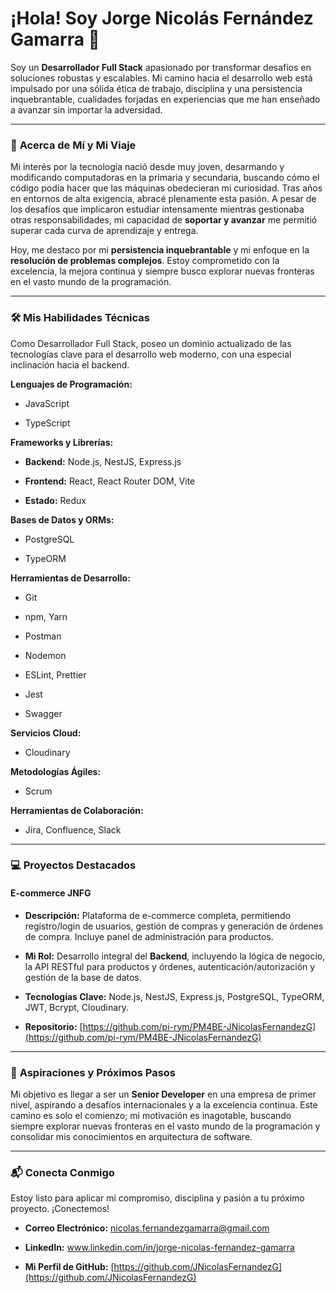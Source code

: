 # ¡Hola! Soy Jorge Nicolás Fernández Gamarra 👋



Soy un **Desarrollador Full Stack** apasionado por transformar desafíos en soluciones robustas y escalables. Mi camino hacia el desarrollo web está impulsado por una sólida ética de trabajo, disciplina y una persistencia inquebrantable, cualidades forjadas en experiencias que me han enseñado a avanzar sin importar la adversidad.



---



### 🚀 **Acerca de Mí y Mi Viaje**



Mi interés por la tecnología nació desde muy joven, desarmando y modificando computadoras en la primaria y secundaria, buscando cómo el código podía hacer que las máquinas obedecieran mi curiosidad. Tras años en entornos de alta exigencia, abracé plenamente esta pasión. A pesar de los desafíos que implicaron estudiar intensamente mientras gestionaba otras responsabilidades, mi capacidad de **soportar y avanzar** me permitió superar cada curva de aprendizaje y entrega.



Hoy, me destaco por mi **persistencia inquebrantable** y mi enfoque en la **resolución de problemas complejos**. Estoy comprometido con la excelencia, la mejora continua y siempre busco explorar nuevas fronteras en el vasto mundo de la programación.



---



### 🛠️ **Mis Habilidades Técnicas**



Como Desarrollador Full Stack, poseo un dominio actualizado de las tecnologías clave para el desarrollo web moderno, con una especial inclinación hacia el backend.



**Lenguajes de Programación:**

* JavaScript

* TypeScript



**Frameworks y Librerías:**

* **Backend:** Node.js, NestJS, Express.js

* **Frontend:** React, React Router DOM, Vite

* **Estado:** Redux 



**Bases de Datos y ORMs:**

* PostgreSQL

* TypeORM



**Herramientas de Desarrollo:**

* Git 

* npm, Yarn

* Postman

* Nodemon

* ESLint, Prettier

* Jest 

* Swagger 



**Servicios Cloud:**

* Cloudinary



**Metodologías Ágiles:**

* Scrum



**Herramientas de Colaboración:**

* Jira, Confluence, Slack



---



### 💻 **Proyectos Destacados**



#### **E-commerce JNFG**

* **Descripción:** Plataforma de e-commerce completa, permitiendo registro/login de usuarios, gestión de compras y generación de órdenes de compra. Incluye panel de administración para productos.

* **Mi Rol:** Desarrollo integral del **Backend**, incluyendo la lógica de negocio, la API RESTful para productos y órdenes, autenticación/autorización y gestión de la base de datos.

* **Tecnologías Clave:** Node.js, NestJS, Express.js, PostgreSQL, TypeORM, JWT, Bcrypt, Cloudinary.

* **Repositorio:** [https://github.com/pi-rym/PM4BE-JNicolasFernandezG](https://github.com/pi-rym/PM4BE-JNicolasFernandezG)



---



### 🌱 **Aspiraciones y Próximos Pasos**



Mi objetivo es llegar a ser un **Senior Developer** en una empresa de primer nivel, aspirando a desafíos internacionales y a la excelencia continua. Este camino es solo el comienzo; mi motivación es inagotable, buscando siempre explorar nuevas fronteras en el vasto mundo de la programación y consolidar mis conocimientos en arquitectura de software.



---



### 📬 **Conecta Conmigo**



Estoy listo para aplicar mi compromiso, disciplina y pasión a tu próximo proyecto. ¡Conectemos!



* **Correo Electrónico:** nicolas.fernandezgamarra@gmail.com

* **LinkedIn:** www.linkedin.com/in/jorge-nicolas-fernandez-gamarra

* **Mi Perfil de GitHub:** [https://github.com/JNicolasFernandezG](https://github.com/JNicolasFernandezG)
